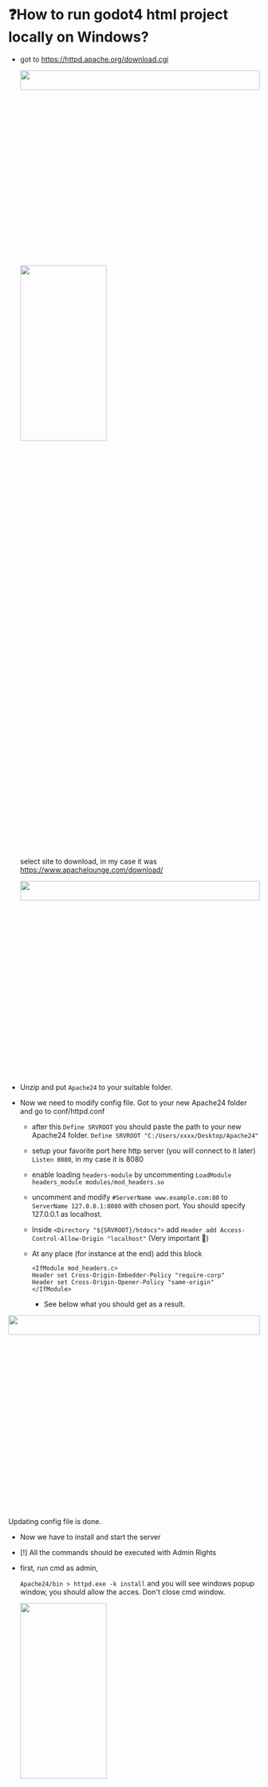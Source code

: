 # ❓How to run godot4 html project locally on Windows?

- got to https://httpd.apache.org/download.cgi
  
  <img src="https://i.imgur.com/Y0hDeRv.png"  width="100%" height="10%">
  <img src="https://i.imgur.com/d1KibUO.png"  width="60%" height="30%">
  
  select site to download, in my case it was https://www.apachelounge.com/download/
  
  <img src="https://i.imgur.com/AOrZ7k5.png"  width="100%" height="10%">

- Unzip and put `Apache24` to your suitable folder.

- Now we need to modify config file. Got to your new Apache24 folder and go to conf/httpd.conf
  
  - after this `Define SRVROOT` you should paste the path to your new Apache24 folder.
      `Define SRVROOT "C:/Users/xxxx/Desktop/Apache24"`
  
  - setup your favorite port here http server (you will connect to it later) `Listen 8080`, in my case  it is 8080
  
  - enable loading `headers-module` by uncommenting 
      `LoadModule headers_module modules/mod_headers.so`
  
  - uncomment and modify `#ServerName www.example.com:80`  to `ServerName 127.0.0.1:8080` with chosen port. You should specify 127.0.0.1 as localhost. 
  
  - Inside `<Directory "${SRVROOT}/htdocs">` add `Header add Access-Control-Allow-Origin "localhost"` (Very important 🙂)
  
  - At any place (for instance at the end) add this block 
    
    ```
    <IfModule mod_headers.c>
    Header set Cross-Origin-Embedder-Policy "require-corp"
    Header set Cross-Origin-Opener-Policy "same-origin"
    </IfModule>
    ```
    
    - See below what you should get as a result.

<img src="https://i.imgur.com/Q2dH8Ky.png"  width="100%" height="10%">

Updating config file is done.

- Now we have to install and start the server

- [!] All the commands should be executed with Admin Rights

- first, run cmd as admin,
  
   `Apache24/bin > httpd.exe -k install` and you will see windows popup window, you should allow the acces. Don't close cmd window.
  
  <img src="https://i.imgur.com/lh0kHc4.png"  width="60%" height="30%">

- Now we need to start the server by executing in cmd `httpd.exe -k start`

- We need to check if all this works, click this link http://localhost:8080 or enter `localhost:8080` in your browser. You should see this:
  
  <img src="https://i.imgur.com/RsrlkqH.png"  width="60%" height="30%">

- We have created the server now, we need to put our game there. Go to your `Apache/htdocs` folder, then create folder `game1` (name of your game, up to you) and put our web files, like on the image below. Main .html file should be named index.html **!Very important!**
  
  <img src="https://i.imgur.com/v5nGXbO.png"  width="60%" height="30%">

- Now if we will go to http://localhost:8080/game1 (after "/" in should be name of the folder that we have created in previous step) your game will load :)

- You can also add second game following the same steps. Create folder, put web file (very important index.html)

- Now we want to store links to our main server page. Go to your `Apache/htdocs` and create `index.html`, paste code below and to add more links you need to just replace xxxx on your link.
  
  ```
  <p><a href="http://localhost:8080/game1">http://localhost:8080/game1</a></p>
  
  <p><a href="http://localhost:8080/game2">http://localhost:8080/game2</a></p>
  
  <p><a href="xxxx">xxxx</a></p>
  ```

---

Also useful commands:

- http.exe -V
- http.exe -k restart
- http.exe -k stop
- http.exe -k start
- http.exe -k install
- http.exe -k deinstall
